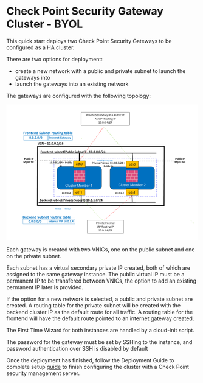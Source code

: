# Check Point Security Gateway Cluster - BYOL

This quick start deploys two Check Point Security Gateways to be configured as a HA cluster.

There are two options for deployment:
- create a new network with a public and private subnet to launch the gateways into
- launch the gateways into an existing network

The gateways are configured with the following topology:

![](./ClusterTopology.png)

Each gateway is created with two VNICs, one on the public subnet and one on the private subnet. 

Each subnet has a virtual secondary private IP created, both of which are assigned to the same gateway instance. The public virtual IP must be a permanent IP to be transfered between VNICs, the option to add an existing permanent IP later is provided. 

If the option for a new network is selected, a public and private subnet are created. A routing table for the private subnet will be created with the backend cluster IP as the default route for all traffic. A routing table for the frontend will have the default route pointed to an internet gateway created.

The First Time Wizard for both instances are handled by a cloud-init script.

The password for the gateway must be set by SSHing to the instance, and password authentication over SSH is disabled by default

Once the deployment has finished, follow the Deployment Guide to complete setup [guide](https://sc1.checkpoint.com/documents/IaaS/WebAdminGuides/EN/CP_CloudGuard_Network_for_Oracle_Cloud_Getting_Started/Content/Topics-Oracle-GS/Introduction.htm) to finish configuring the cluster with a Check Point security management server.

